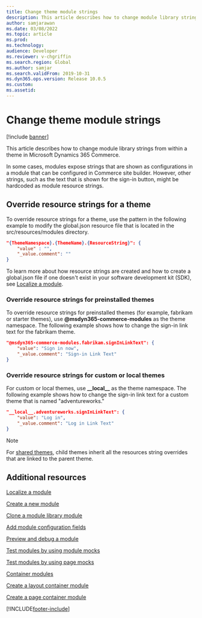 ```yaml
---
title: Change theme module strings
description: This article describes how to change module library strings from within a theme in Microsoft Dynamics 365 Commerce.
author: samjarawan
ms.date: 03/08/2022
ms.topic: article
ms.prod: 
ms.technology: 
audience: Developer
ms.reviewer: v-chgriffin
ms.search.region: Global
ms.author: samjar
ms.search.validFrom: 2019-10-31
ms.dyn365.ops.version: Release 10.0.5
ms.custom: 
ms.assetid: 
---
```

# Change theme module strings

[!include [banner](../includes/banner.md)]

This article describes how to change module library strings from within a theme in Microsoft Dynamics 365 Commerce.

In some cases, modules expose strings that are shown as configurations in a module that can be configured in Commerce site builder. However, other strings, such as the text that is shown for the sign-in button, might be hardcoded as module resource strings.

## Override resource strings for a theme

To override resource strings for a theme, use the pattern in the following example to modify the global.json resource file that is located in the src/resources/modules directory.

```json
"{ThemeNamespace}.{ThemeName}.{ResourceString}": {
    "value" : "",
    "_value.comment": ""
}
```

To learn more about how resource strings are created and how to create a global.json file if one doesn't exist in your software development kit (SDK), see [Localize a module](localize-module.md).

### Override resource strings for preinstalled themes

To override resource strings for preinstalled themes (for example, fabrikam or starter themes), use **@msdyn365-commerce-modules** as the theme namespace. The following example shows how to change the sign-in link text for the fabrikam theme.

```json
"@msdyn365-commerce-modules.fabrikam.signInLinkText": {
    "value": "Sign in now",
    "_value.comment": "Sign-in Link Text"
}
```

### Override resource strings for custom or local themes

For custom or local themes, use **\_\_local\_\_** as the theme namespace. The following example shows how to change the sign-in link text for a custom theme that is named "adventureworks."

```json
"__local__.adventureworks.signInLinkText": {
    "value": "Log in",
    "_value.comment": "Log in Link Text"
}
```

> [!NOTE]
> For [shared themes](extend-theme.md), child themes inherit all the resources string overrides that are linked to the parent theme.

## Additional resources

[Localize a module](localize-module.md)

[Create a new module](create-new-module.md)

[Clone a module library module](clone-starter-module.md)

[Add module configuration fields](add-module-config-fields.md)

[Preview and debug a module](test-module.md)

[Test modules by using module mocks](test-module-mock.md)

[Test modules by using page mocks](test-page-mock.md)

[Container modules](container-modules.md)

[Create a layout container module](create-layout-container.md)

[Create a page container module](create-page-containers.md)

[!INCLUDE[footer-include](../../includes/footer-banner.md)]
